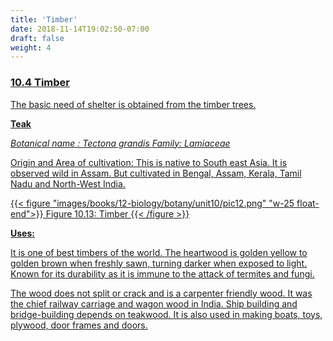 ```yaml
---
title: 'Timber'
date: 2018-11-14T19:02:50-07:00
draft: false
weight: 4
---
```



### <u>10.4 Timber  
The basic need of shelter is obtained from the
timber trees.

**Teak**

*Botanical name : Tectona grandis*
*Family: Lamiaceae*

Origin and Area of
cultivation: This is
native to South east
Asia. It is observed
wild in Assam. But
cultivated in Bengal,
Assam,
Kerala,
Tamil Nadu and
North-West India.

{{< figure "images/books/12-biology/botany/unit10/pic12.png" "w-25 float-end">}}
Figure 10.13: Timber
{{< /figure >}}

**Uses:**

It is one of best timbers of the world.
The heartwood is golden yellow to golden
brown when freshly sawn, turning darker
when exposed to light. Known for its
durability as it is immune to the attack of
termites and fungi.

The wood does not split or crack and is
a carpenter friendly wood. It was the chief
railway carriage and wagon wood in India.
Ship building and bridge-building depends on
teakwood. It is also used in making boats, toys,
plywood, door frames and doors.